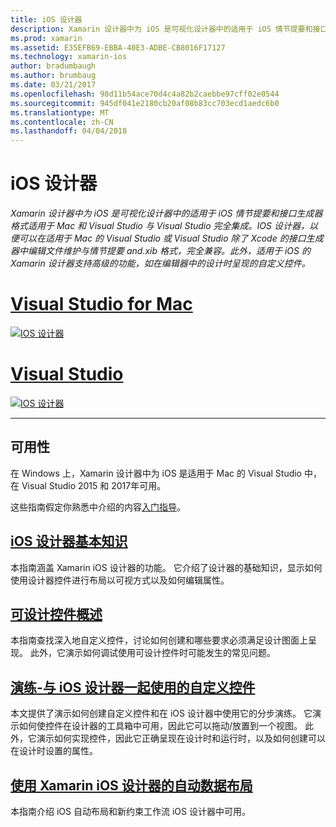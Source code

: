 ```yaml
---
title: iOS 设计器
description: Xamarin 设计器中为 iOS 是可视化设计器中的适用于 iOS 情节提要和接口生成器格式适用于 Mac 和 Visual Studio 与 Visual Studio 完全集成。 IOS 设计器，以便可以在适用于 Mac 的 Visual Studio 或 Visual Studio 除了 Xcode 的接口生成器中编辑文件维护与情节提要 and.xib 格式，完全兼容。 此外，适用于 iOS 的 Xamarin 设计器支持高级的功能，如在编辑器中的设计时呈现的自定义控件。
ms.prod: xamarin
ms.assetid: E35EFB69-EBBA-40E3-ADBE-CB8016F17127
ms.technology: xamarin-ios
author: bradumbaugh
ms.author: brumbaug
ms.date: 03/21/2017
ms.openlocfilehash: 98d11b54ace70d4c4a82b2caebbe97cff02e0544
ms.sourcegitcommit: 945df041e2180cb20af08b83cc703ecd1aedc6b0
ms.translationtype: MT
ms.contentlocale: zh-CN
ms.lasthandoff: 04/04/2018
---
```

# <a name="ios-designer"></a>iOS 设计器

_Xamarin 设计器中为 iOS 是可视化设计器中的适用于 iOS 情节提要和接口生成器格式适用于 Mac 和 Visual Studio 与 Visual Studio 完全集成。IOS 设计器，以便可以在适用于 Mac 的 Visual Studio 或 Visual Studio 除了 Xcode 的接口生成器中编辑文件维护与情节提要 and.xib 格式，完全兼容。此外，适用于 iOS 的 Xamarin 设计器支持高级的功能，如在编辑器中的设计时呈现的自定义控件。_

# <a name="visual-studio-for-mactabvsmac"></a>[Visual Studio for Mac](#tab/vsmac)


[![](images/designer-new1.png "IOS 设计器")](images/designer-new1.png#lightbox)


# <a name="visual-studiotabvswin"></a>[Visual Studio](#tab/vswin)


[![](images/designer-vs.png "IOS 设计器")](images/designer-vs.png#lightbox)


-----

## <a name="availability"></a>可用性

在 Windows 上，Xamarin 设计器中为 iOS 是适用于 Mac 的 Visual Studio 中，在 Visual Studio 2015 和 2017年可用。

这些指南假定你熟悉中介绍的内容[入门指导](~/ios/get-started/index.md)。


## <a name="ios-designer-basicsintroductionmd"></a>[iOS 设计器基本知识](introduction.md)

本指南涵盖 Xamarin iOS 设计器的功能。 它介绍了设计器的基础知识，显示如何使用设计器控件进行布局以可视方式以及如何编辑属性。

##  <a name="designable-controls-overviewios-designable-controls-overviewmd"></a>[可设计控件概述](ios-designable-controls-overview.md)

本指南查找深入地自定义控件，讨论如何创建和哪些要求必须满足设计图面上呈现。 此外，它演示如何调试使用可设计控件时可能发生的常见问题。

##  <a name="walkthrough---using-custom-controls-with-ios-designerios-designable-controls-walkthroughmd"></a>[演练-与 iOS 设计器一起使用的自定义控件](ios-designable-controls-walkthrough.md)

本文提供了演示如何创建自定义控件和在 iOS 设计器中使用它的分步演练。 它演示如何使控件在设计器的工具箱中可用，因此它可以拖动/放置到一个视图。 此外，它演示如何实现控件，因此它正确呈现在设计时和运行时，以及如何创建可以在设计时设置的属性。

##  <a name="auto-layout-with-the-xamarin-ios-designerdesigner-auto-layoutmd"></a>[使用 Xamarin iOS 设计器的自动数据布局](designer-auto-layout.md)

本指南介绍 iOS 自动布局和新约束工作流 iOS 设计器中可用。
